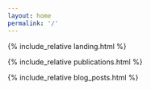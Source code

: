 ```yaml
---
layout: home
permalink: '/'
---
```


{% include_relative landing.html %}

{% include_relative publications.html %}

{% include_relative blog_posts.html %}
